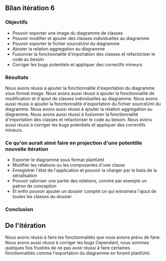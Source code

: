 ## Bilan itération 6

### Objectifs

- Pouvoir exporter une image du diagramme de classes
- Pouvoir modifier et ajouter des classes individuelles au diagramme
- Pouvoir exporter le fichier sourceUml du diagramme
- Ajouter la relation aggregation au diagramme
- Fusionner la fonctionnalité d'importation des classes et refactoriser le code au besoin
- Corriger les bugs potentiels et appliquer des correctifs mineurs

### Résultats

Nous avons réussi à ajouter la fonctionnalité d'exportation du diagramme sous format image. Nous avons aussi réussi à
ajouter la fonctionnalité de modification et d'ajout de classes individuelles au diagramme. Nous avons aussi réussi à
ajouter la fonctionnalité d'exportation du fichier sourceUml du diagramme. Nous avons aussi réussi à ajouter la relation
aggregation au diagramme. Nous avons aussi réussi à fusionner la fonctionnalité d'importation des classes et
refactoriser le code au besoin. Nous avons aussi réussi à corriger les bugs potentiels et appliquer des correctifs
mineurs.

### Ce qu'on aurait aimé faire en projection d'une potentille nouvelle itération

- Exporter le diagramme sous format plantUml
- Modifier les relations ou les composantes d'une classe
- Enregistrer l'état de l'application et pouvoir la charger par le biais de la sérialisation
- Pouvoir valoriser une partie des relations, comme par exemple un patron de conception
- Et enfin pouvoir ajouter un dossier complet ce qui entrainera l'ajout de toutes les classes du dossier

### Conclusion

## De l'itération

Nous avons réussi à faire les fonctionnalités que nous avions prévu de faire. Nous avons aussi réussi à corriger les
bugs
Cependant, nous sommes quelques fois frustrés de ne pas avoir réussi à faire certaines fonctionnalités comme
l'exportation du diagramme en foramt plantUml.
